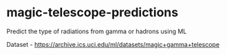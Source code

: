 # magic-telescope-predictions
Predict the type of radiations from gamma or hadrons using ML

Dataset - https://archive.ics.uci.edu/ml/datasets/magic+gamma+telescope
